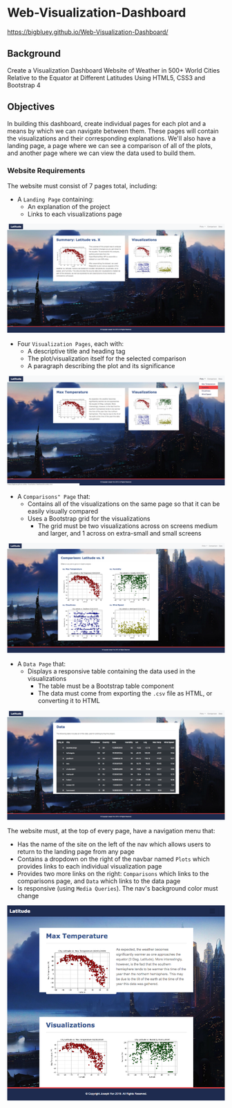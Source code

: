 # Web-Visualization-Dashboard

https://bigbluey.github.io/Web-Visualization-Dashboard/

## Background

Create a Visualization Dashboard Website of Weather in 500+ World Cities Relative to the Equator at Different Latitudes Using HTML5, CSS3 and Bootstrap 4


## Objectives

In building this dashboard, create individual pages for each plot and a means by which we can navigate between them. These pages will contain the visualizations and their corresponding explanations. We'll also have a landing page, a page where we can see a comparison of all of the plots, and another page where we can view the data used to build them.

### Website Requirements

The website must consist of 7 pages total, including:

* A `Landing Page` containing:
  * An explanation of the project
  * Links to each visualizations page

![](Images/landing_page.png)

* Four `Visualization Pages`, each with:
  * A descriptive title and heading tag
  * The plot/visualization itself for the selected comparison
  * A paragraph describing the plot and its significance

![](Images/visualizations_page.png)

* A `Comparisons" Page` that:
  * Contains all of the visualizations on the same page so that it can be easily visually compared
  * Uses a Bootstrap grid for the visualizations
    * The grid must be two visualizations across on screens medium and larger, and 1 across on extra-small and small screens

![](Images/comparisons_page.png)

* A `Data Page` that:
  * Displays a responsive table containing the data used in the visualizations
    * The table must be a Bootstrap table component
    * The data must come from exporting the `.csv` file as HTML, or converting it to HTML

![](Images/data_page.png)

The website must, at the top of every page, have a navigation menu that:

* Has the name of the site on the left of the nav which allows users to return to the landing page from any page
* Contains a dropdown on the right of the navbar named `Plots` which provides links to each individual visualization page
* Provides two more links on the right: `Comparisons` which links to the comparisons page, and `Data` which links to the data page
* Is responsive (using `Media Queries`). The nav's background color must change

![](Images/media_queries_page.png)